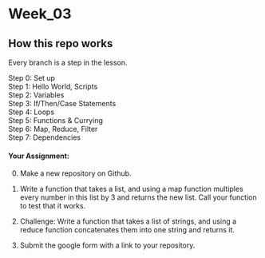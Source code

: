 # Week_03


## How this repo works

Every branch is a step in the lesson.

Step 0: Set up  
Step 1: Hello World, Scripts  
Step 2: Variables  
Step 3: If/Then/Case Statements  
Step 4: Loops  
Step 5: Functions & Currying  
Step 6: Map, Reduce, Filter  
Step 7: Dependencies


#### Your Assignment:

0. Make a new repository on Github.

1. Write a function that takes a list, and using a map function multiples every number in this list by 3 and returns the new list. Call your function to test that it works. 

2. Challenge: Write a function that takes a list of strings, and using a reduce function concatenates them into one string and returns it.

3. Submit the google form with a link to your repository.
